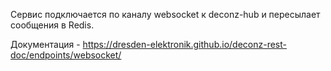 Сервис подключается по каналу websocket к deconz-hub и пересылает сообщения в Redis.

Документация - https://dresden-elektronik.github.io/deconz-rest-doc/endpoints/websocket/
